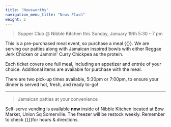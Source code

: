 ```yaml
---
title: "Newsworthy"
navigation_menu_title: "News Flash"
weight: 2
---
```


> Supper Club @ Nibble Kitchen this Sunday, January 19th 5:30 - 7 pm

This is a pre-purchased meal event, so purchase a meal {{<extlink text="here" href="https://www.eventbrite.com/e/cocobelly-supper-club-tickets-1138355785799">}}. We are serving our patties along with Jamaican inspired bowls with either Reggae Jerk Chicken or Jammin' Curry Chickpea as the protein.

Each ticket covers one full meal, including an appetizer and entrée of your choice. Additional items are available for purchase with the meal.

There are two pick-up times available, 5:30pm or 7:00pm, to ensure your dinner is served hot, fresh, and ready to-go!


---
> Jamaican patties at your convenience 

Self-serve vending is available **now** inside of Nibble Kitchen located at Bow Market, Union Sq Somerville.
The freezer will be restock weekly. Remember to check {{<extlink text="Nibble Kitchen" href="https://nibblesomerville.com/directions" >}}for hours & directions.


